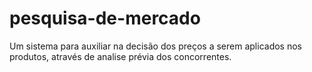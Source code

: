 # pesquisa-de-mercado
Um sistema para auxiliar na decisão dos preços a serem aplicados nos produtos, através de analise prévia dos concorrentes.
